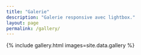 ```yaml
---
title: "Galerie"
description: "Galerie responsive avec lightbox."
layout: page
permalink: /gallery/
---
```


{% include gallery.html images=site.data.gallery %}
